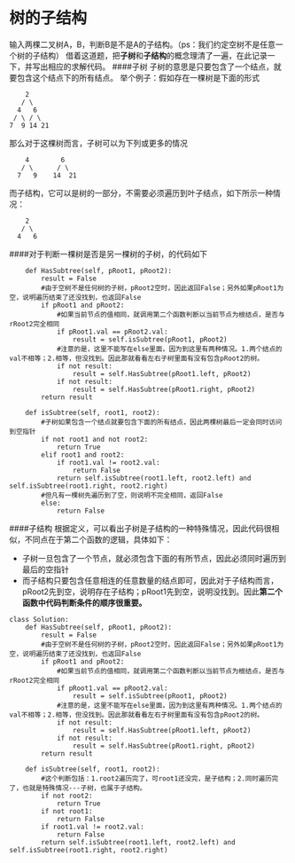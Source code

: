 # 树的子结构
输入两棵二叉树A，B，判断B是不是A的子结构。（ps：我们约定空树不是任意一个树的子结构）
借着这道题，把**子树**和**子结构**的概念理清了一遍，在此记录一下，并写出相应的求解代码。
####子树
子树的意思是只要包含了一个结点，就要包含这个结点下的所有结点。
举个例子：假如存在一棵树是下面的形式
```
    2
   / \
  4   6
 / \ / \
7  9 14 21
```
那么对于这棵树而言，子树可以为下列或更多的情况
```
    4        6
   / \      / \
  7   9    14  21
```
而子结构，它可以是树的一部分，不需要必须遍历到叶子结点，如下所示一种情况：
```
    2
   / \
  4   6
```
####对于判断一棵树是否是另一棵树的子树，的代码如下
```
    def HasSubtree(self, pRoot1, pRoot2):
        result = False
        #由于空树不是任何树的子树，pRoot2空时，因此返回False；另外如果pRoot1为空，说明遍历结束了还没找到，也返回False
        if pRoot1 and pRoot2:
            #如果当前节点的值相同，就调用第二个函数判断以当前节点为根结点，是否与rRoot2完全相同
            if pRoot1.val == pRoot2.val:
                result = self.isSubtree(pRoot1, pRoot2)
            #注意的是，这里不能写在else里面，因为到这里有两种情况。1.两个结点的val不相等；2.相等，但没找到。因此那就看看左右子树里面有没有包含pRoot2的树。
            if not result:
                result = self.HasSubtree(pRoot1.left, pRoot2)
            if not result:
                result = self.HasSubtree(pRoot1.right, pRoot2)
        return result

    def isSubtree(self, root1, root2):
        #子树如果包含一个结点就要包含下面的所有结点，因此两棵树最后一定会同时访问到空指针
        if not root1 and not root2:
            return True
        elif root1 and root2:
            if root1.val != root2.val:
                return False
            return self.isSubtree(root1.left, root2.left) and self.isSubtree(root1.right, root2.right)
        #但凡有一棵树先遍历到了空，则说明不完全相同，返回False
        else:
            return False
```
####子结构
根据定义，可以看出子树是子结构的一种特殊情况，因此代码很相似，不同点在于第二个函数的逻辑，具体如下：
- 子树一旦包含了一个节点，就必须包含下面的有所节点，因此必须同时遍历到最后的空指针
- 而子结构只要包含任意相连的任意数量的结点即可，因此对于子结构而言，pRoot2先到空，说明存在子结构；pRoot1先到空，说明没找到。因此**第二个函数中代码判断条件的顺序很重要。**
```
class Solution:
    def HasSubtree(self, pRoot1, pRoot2):
        result = False
        #由于空树不是任何树的子树，pRoot2空时，因此返回False；另外如果pRoot1为空，说明遍历结束了还没找到，也返回False
        if pRoot1 and pRoot2:
            #如果当前节点的值相同，就调用第二个函数判断以当前节点为根结点，是否与rRoot2完全相同
            if pRoot1.val == pRoot2.val:
                result = self.isSubtree(pRoot1, pRoot2)
            #注意的是，这里不能写在else里面，因为到这里有两种情况。1.两个结点的val不相等；2.相等，但没找到。因此那就看看左右子树里面有没有包含pRoot2的树。
            if not result:
                result = self.HasSubtree(pRoot1.left, pRoot2)
            if not result:
                result = self.HasSubtree(pRoot1.right, pRoot2)
        return result

    def isSubtree(self, root1, root2):
        #这个判断包括：1.root2遍历完了，可root1还没完，是子结构；2.同时遍历完了，也就是特殊情况---子树，也属于子结构。
        if not root2:
            return True
        if not root1:
            return False
        if root1.val != root2.val:
            return False
        return self.isSubtree(root1.left, root2.left) and self.isSubtree(root1.right, root2.right)
```